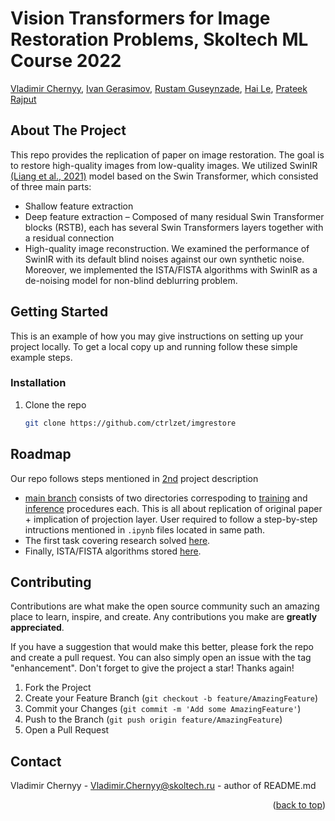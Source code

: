 # Vision Transformers for Image Restoration Problems, Skoltech ML Course 2022
[Vladimir Chernyy](https://github.com/scalyvladimir), [Ivan Gerasimov](https://github.com/GerasimovIV), [Rustam Guseynzade](https://github.com/RuS2m), [Hai Le](https://github.com/highly0), [Prateek Rajput](https://github.com/pkrajput)

<!-- ABOUT THE PROJECT -->
## About The Project

This repo provides the replication of paper on image restoration. The goal is to restore high-quality images from low-quality images. We utilized SwinIR [(Liang et al., 2021)](https://arxiv.org/abs/2108.10257) model based on the Swin Transformer, which consisted of three main parts:
* Shallow feature extraction
* Deep feature extraction
  – Composed of many residual Swin Transformer blocks (RSTB), each has several Swin Transformers layers together with a residual connection
* High-quality image reconstruction.
We examined the performance of SwinIR with its default blind noises against our own synthetic noise. Moreover, we implemented the ISTA/FISTA algorithms with SwinIR as a de-noising model for non-blind deblurring problem.

<!-- GETTING STARTED -->
## Getting Started

This is an example of how you may give instructions on setting up your project locally.
To get a local copy up and running follow these simple example steps.

### Installation

1. Clone the repo
   ```sh
   git clone https://github.com/ctrlzet/imgrestore
   ```

<!-- ROADMAP -->
## Roadmap

Our repo follows steps mentioned in [2nd](https://drive.google.com/file/d/1QSgaFGV3dygyWZ2JUkI_GHgAytU5b-sI/view) project description

- [main branch](https://github.com/ctrlzet/imgrestore/tree/main) consists of two directories correspoding to [training](https://github.com/ctrlzet/imgrestore/tree/main/training) and [inference](https://github.com/ctrlzet/imgrestore/tree/main/inference) procedures each. This is all about replication of original paper + implication of projection layer. User required to follow a step-by-step intructions mentioned in `.ipynb` files located in same path.
- The first task covering research solved [here](https://github.com/ctrlzet/imgrestore/blob/main/Research_task1.pdf).
- Finally, ISTA/FISTA algorithms stored [here](https://github.com/ctrlzet/imgrestore/tree/ISTA_implementation).

<!-- CONTRIBUTING -->
## Contributing

Contributions are what make the open source community such an amazing place to learn, inspire, and create. Any contributions you make are **greatly appreciated**.

If you have a suggestion that would make this better, please fork the repo and create a pull request. You can also simply open an issue with the tag "enhancement".
Don't forget to give the project a star! Thanks again!

1. Fork the Project
2. Create your Feature Branch (`git checkout -b feature/AmazingFeature`)
3. Commit your Changes (`git commit -m 'Add some AmazingFeature'`)
4. Push to the Branch (`git push origin feature/AmazingFeature`)
5. Open a Pull Request

<!-- CONTACT -->
## Contact

Vladimir Chernyy - Vladimir.Chernyy@skoltech.ru - author of README.md

<!-- MARKDOWN LINKS & IMAGES -->
<!-- https://www.markdownguide.org/basic-syntax/#reference-style-links -->
[contributors-shield]: https://img.shields.io/github/contributors/github_username/repo_name.svg?style=for-the-badge
[contributors-url]: https://github.com/github_username/repo_name/graphs/contributors

<p align="right">(<a href="#top">back to top</a>)</p>
